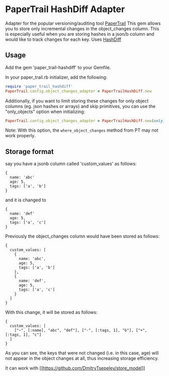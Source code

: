 # PaperTrail HashDiff Adapter

Adapter for the popular versioning/auditing tool [PaperTrail](https://github.com/paper-trail-gem/paper_trail)
This gem allows you to store only incremental changes in the object_changes column.
This is especially useful when you are storing hashes in a json/b column and would like to track changes for each key.
Uses [HashDiff](https://github.com/liufengyun/hashdiff)

## Usage

Add the gem 'paper_trail-hashdiff' to your Gemfile.

In your paper_trail.rb initializer, add the following:
```ruby
require 'paper_trail_hashdiff'
PaperTrail.config.object_changes_adapter = PaperTrailHashDiff.new
```

Additionally, if you want to limit storing these changes for only object columns (eg. json hashes or arrays) and skip primitives, you can use the "only_objects" option when initializing:
```ruby
PaperTrail.config.object_changes_adapter = PaperTrailHashDiff.new(only_objects: true)
```
Note: With this option, the ```where_object_changes``` method from PT may not work properly.

## Storage format

say you have a jsonb column called 'custom_values' as follows:
```
{
  name: 'abc'
  age: 5,
  tags: ['a', 'b']
}
```
and it is changed to
```
{
  name: 'def'
  age: 5,
  tags: ['a', 'c']
}
```

Previously the object_changes column would have been stored as follows:
```
{
  custom_values: [
    {
      name: 'abc',
      age: 5,
      tags: ['a', 'b']
    },
    {
      name: 'def',
      age: 5,
      tags: ['a', 'c']
    }
  ]
}

```

With this change, it will be stored as follows:
```
{
  custom_values: [
    ["~", [:name], "abc", "def"], ["-", [:tags, 1], "b"], ["+", [:tags, 1], "c"]
  ]
}
```

As you can see, the keys that were not changed (i.e. in this case, age) will not appear in the object changes at all, thus increasing storage efficiency.

It can work with [[https://github.com/DmitryTsepelev/store_model]]
